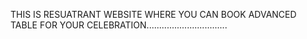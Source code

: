 THIS IS RESUATRANT WEBSITE WHERE YOU CAN BOOK ADVANCED TABLE FOR YOUR CELEBRATION................................
